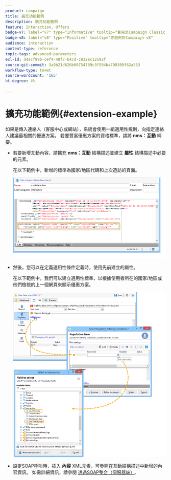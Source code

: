 ```yaml
---
product: campaign
title: 擴充功能範例
description: 擴充功能範例
feature: Interaction, Offers
badge-v7: label="v7" type="Informative" tooltip="套用至Campaign Classic v7"
badge-v8: label="v8" type="Positive" tooltip="亦適用於Campaign v8"
audience: interaction
content-type: reference
topic-tags: advanced-parameters
exl-id: d4acf99b-cef4-48f7-b4cd-c032ec12592f
source-git-commit: 3a9b21d626b60754789c3f594ba798309f62a553
workflow-type: tm+mt
source-wordcount: '165'
ht-degree: 4%

---
```


# 擴充功能範例{#extension-example}



如果是傳入連絡人（客服中心或網站），系統會使用一組適用性規則，向指定連絡人建議最相關的優惠方案。 若要豐富優惠方案的資格標準，請將 **nms：互動** 綱要。

* 若要新增互動內容，請擴充 **nms：互動** 結構描述並建立 **屬性** 結構描述中必要的元素。

  在以下範例中，新增的標準為國家/地區代碼和上次造訪的頁面。

  ![](assets/s_ncs_configuration_offer_schemas.png)

* 然後，您可以在定義適用性條件定義時，使用先前建立的屬性。

  在以下範例中，我們可以建立適用性標準，以根據使用者所在的國家/地區或他們檢視的上一個網頁來顯示優惠方案。

  ![](assets/s_ncs_configuration_offer_context.png)

* 設定SOAP呼叫時，插入 **內容** XML元素，可參照在互動結構描述中新增的內容資訊。 如需詳細資訊，請參閱 [透過SOAP整合（伺服器端）](../../interaction/using/integration-via-soap--server-side-.md).
